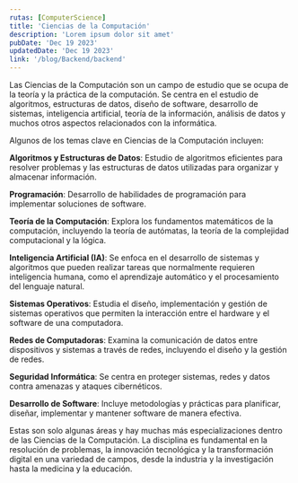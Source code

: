 ```yaml
---
rutas: [ComputerScience]
title: 'Ciencias de la Computación'
description: 'Lorem ipsum dolor sit amet'
pubDate: 'Dec 19 2023'
updatedDate: 'Dec 19 2023'
link: '/blog/Backend/backend'
---
```


Las Ciencias de la Computación son un campo de estudio que se ocupa de la teoría y la práctica de la computación. Se centra en el estudio de algoritmos, estructuras de datos, diseño de software, desarrollo de sistemas, inteligencia artificial, teoría de la información, análisis de datos y muchos otros aspectos relacionados con la informática.

Algunos de los temas clave en Ciencias de la Computación incluyen:

**Algoritmos y Estructuras de Datos**: Estudio de algoritmos eficientes para resolver problemas y las estructuras de datos utilizadas para organizar y almacenar información.

**Programación**: Desarrollo de habilidades de programación para implementar soluciones de software.

**Teoría de la Computación**: Explora los fundamentos matemáticos de la computación, incluyendo la teoría de autómatas, la teoría de la complejidad computacional y la lógica.

**Inteligencia Artificial (IA)**: Se enfoca en el desarrollo de sistemas y algoritmos que pueden realizar tareas que normalmente requieren inteligencia humana, como el aprendizaje automático y el procesamiento del lenguaje natural.

**Sistemas Operativos**: Estudia el diseño, implementación y gestión de sistemas operativos que permiten la interacción entre el hardware y el software de una computadora.

**Redes de Computadoras**: Examina la comunicación de datos entre dispositivos y sistemas a través de redes, incluyendo el diseño y la gestión de redes.

**Seguridad Informática**: Se centra en proteger sistemas, redes y datos contra amenazas y ataques cibernéticos.

**Desarrollo de Software**: Incluye metodologías y prácticas para planificar, diseñar, implementar y mantener software de manera efectiva.

Estas son solo algunas áreas y hay muchas más especializaciones dentro de las Ciencias de la Computación. La disciplina es fundamental en la resolución de problemas, la innovación tecnológica y la transformación digital en una variedad de campos, desde la industria y la investigación hasta la medicina y la educación.